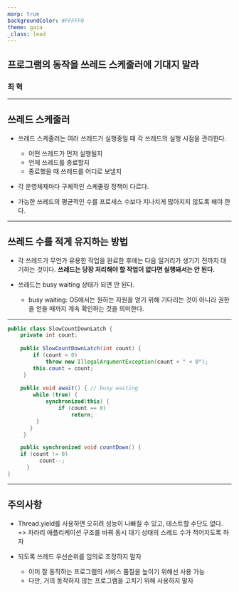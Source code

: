 ```yaml
---
marp: true
backgroundColor: #FFFFF0
theme: gaia
_class: lead
---
```


## 프로그램의 동작을 쓰레드 스케줄러에 기대지 말라

### 최 혁

---

## 쓰레드 스케줄러

- 쓰레드 스케줄러는 여러 쓰레드가 실행중일 때 각 쓰레드의 실행 시점을 관리한다.
    - 어떤 쓰레드가 먼저 실행될지
    - 언제 쓰레드를 종료할지
    - 종료했을 때 쓰레드를 어디로 보낼지

- 각 운영체제마다 구체적인 스케줄링 정책이 다르다.

- 가능한 쓰레드의 평균적인 수를 프로세스 수보다 지나치게 많아지지 않도록 해야 한다.

---

## 쓰레드 수를 적게 유지하는 방법

- 각 쓰레드가 무언가 유용한 작업을 완료한 후에는 다음 일거리가 생기기 전까지 대기하는 것이다.
__쓰레드는 당장 처리해야 할 작업이 없다면 실행돼서는 안 된다.__

- 쓰레드는 busy waiting 상태가 되면 안 된다.
    - busy waiting: OS에서는 원하는 자원을 얻기 위해 기다리는 것이 아니라 권한을 얻을 때까지 계속 확인하는 것을 의미한다.
---

```java
public class SlowCountDownLatch {
	private int count;
	
	public SlowCountDownLatch(int count) {
		if (count < 0)
			throw new IllegalArgumentException(count + " < 0");
		this.count = count;
	 }
	
	public void await() { // busy waiting
		while (true) {
			synchronized(this) {
				if (count == 0)
					return;
	     }
	   }
	 }

	public synchronized void countDown() {
	if (count != 0)
	      count--;
	  }
}
```

---

## 주의사항

- Thread.yield를 사용하면 오히려 성능이 나빠질 수 있고, 테스트할 수단도 없다.
=> 차라리 애플리케이션 구조를 바꿔 동시 대기 상태의 스레드 수가 적어지도록 하자

- 되도록 쓰레드 우선순위를 임의로 조정하지 말자
    - 이미 잘 동작하는 프로그램의 서비스 품질을 높이기 위해선 사용 가능
    - 다만, 거의 동작하지 않는 프로그램을 고치기 위해 사용하지 말자
